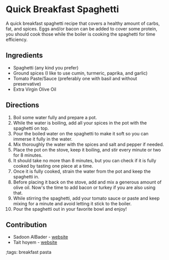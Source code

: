# Quick Breakfast Spaghetti

A quick breakfast spaghetti recipe that covers a healthy amount of carbs, fat, and spices. Eggs
and/or bacon can be added to cover some protein, you should cook those while the boiler is cooking
the spaghetti for time efficiency.

## Ingredients

- Spaghetti (any kind you prefer)
- Ground spices (I like to use cumin, turmeric, paprika, and garlic)
- Tomato Paste/Sauce (preferably one with basil and without preservative)
- Extra Virgin Olive Oil

## Directions

1. Boil some water fully and prepare a pot.
2. While the water is boiling, add all your spices in the pot with the spaghetti on top.
3. Pour the boiled water on the spaghetti to make it soft so you can immerse it fully in the water.
4. Mix thoroughly the water with the spices and salt and pepper if needed.
5. Place the pot on the stove, keep it boiling, and stir every minute or two for 8 minutes.
6. It should take no more than 8 minutes, but you can check if it is fully cooked by tasting one piece at a time.
7. Once it is fully cooked, strain the water from the pot and keep the spaghetti in.
8. Before placing it back on the stove, add and mix a generous amount of olive oil. Now's the time to add bacon or turkey if you are also using that.
9. While stirring the spaghetti, add your tomato sauce or paste and keep mixing for a minute and avoid letting it stick to the boiler.
10. Pour the spaghetti out in your favorite bowl and enjoy!

## Contribution

- Sadoon AlBader - [website](https://soulserv.xyz)
- Tait hoyem - [website](https://tait.tech)

;tags: breakfast pasta
